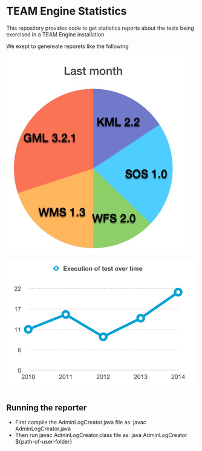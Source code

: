 # TEAM Engine  Statistics
This repository provides code to get statistics reports about the tests being exercised in a TEAM Engine installation.

We exept to genereate reporets like the following

![Distribution of test in specific time](diff-test-exec.png)

![Distribution of a test per time](exec-test-over-time.png)



## Running the reporter

- First compile the AdminLogCreator.java file as: javac AdminLogCreator.java
- Then run javac AdminLogCreator.class file as: java AdminLogCreator ${path-of-user-folder}
